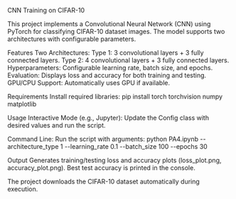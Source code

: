 CNN Training on CIFAR-10

This project implements a Convolutional Neural Network (CNN) using PyTorch for classifying CIFAR-10 dataset images. The model supports two architectures with configurable parameters.

Features
Two Architectures:
Type 1: 3 convolutional layers + 3 fully connected layers.
Type 2: 4 convolutional layers + 3 fully connected layers.
Hyperparameters: Configurable learning rate, batch size, and epochs.
Evaluation: Displays loss and accuracy for both training and testing.
GPU/CPU Support: Automatically uses GPU if available.

Requirements
Install required libraries:
pip install torch torchvision numpy matplotlib

Usage
Interactive Mode (e.g., Jupyter): Update the Config class with desired values and run the script.

Command Line: Run the script with arguments:
python PA4.ipynb --architecture_type 1 --learning_rate 0.1 --batch_size 100 --epochs 30

Output
Generates training/testing loss and accuracy plots (loss_plot.png, accuracy_plot.png). Best test accuracy is printed in the console.

The project downloads the CIFAR-10 dataset automatically during execution.






